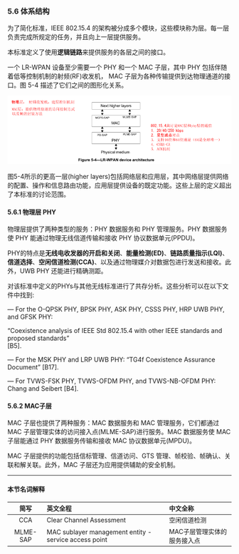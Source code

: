 ### 5.6 体系结构

为了简化标准，IEEE 802.15.4 的架构被分成多个模块，这些模块称为层。每一层负责完成所规定的任务，并且向上一层提供服务。

本标准定义了使用**逻辑链路**来提供服务的各层之间的接口。

一个 LR-WPAN 设备至少需要一个 PHY 和一个 MAC 子层，其中 PHY 包括伴随着低等控制机制的射频\(RF\)收发机， MAC 子层为各种传输提供到达物理通道的接口。图 5-4 描述了它们之间的图形化关系。

![](/image/5-4.png)

图5-4所示的更高一层\(higher layers\)包括网络层和应用层，其中网络层提供网络的配置、操作和信息路由功能，应用层提供设备的既定功能。这些上层的定义超出了本标准的讨论范围。

#### 5.6.1 物理层 PHY

物理层提供了两种类型的服务：PHY 数据服务和 PHY 管理服务。PHY 数据服务使 PHY 能通过物理无线信道传输和接收 PHY 协议数据单元\(PPDU\)。

PHY的特点是**无线电收发器的开启和关闭**、**能量检测\(ED\)**、**链路质量指示\(LQI\)**、**信道选择**、**空闲信道检测\(CCA\)**、以及通过物理媒介对数据包进行发送和接收。此外，UWB PHY 还能进行精确测距。

对该标准中定义的PHYs与其他无线标准进行了共存分析。这些分析可以在以下文件中找到:

— For the O-QPSK PHY, BPSK PHY, ASK PHY, CSSS PHY, HRP UWB PHY, and GFSK PHY:

“Coexistence analysis of IEEE Std 802.15.4 with other IEEE standards and proposed standards”  
\[B5\].

— For the MSK PHY and LRP UWB PHY: “TG4f Coexistence Assurance Document” \[B17\].

— For TVWS-FSK PHY, TVWS-OFDM PHY, and TVWS-NB-OFDM PHY: Chang and Seibert \[B4\].

#### 5.6.2 MAC子层

MAC 子层也提供了两种服务：MAC 数据服务和 MAC 管理服务，它们都通过 MAC 子层管理实体的访问接入点\(MLME-SAP\)进行服务。MAC 数据服务使 MAC 子层能通过 PHY 数据服务传输和接收 MAC 协议数据单元\(MPDU\)。

MAC 子层提供的功能包括信标管理、信道访问、GTS 管理、帧校验、帧确认、关联和解关联。此外，MAC 子层还为应用提供辅助的安全机制。  


---

#### 本节名词解释

| 简写 | 英文全程 | 中文全称 |
| :---: | :--- | :--- |
| CCA | Clear Channel Assessment | 空闲信道检测  |
| MLME-SAP | MAC sublayer management entity - service access point | MAC子层管理实体的服务接入点     |



